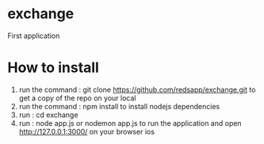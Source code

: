 # exchange
First application

# How to install

1. run the command : git clone https://github.com/redsapp/exchange.git
to get a copy of the repo on your local
2. run the command : npm install
to install nodejs dependencies
3. run : cd exchange
4. run : node app.js or nodemon app.js
to run the application and open http://127.0.0.1:3000/ on your browser
ios
